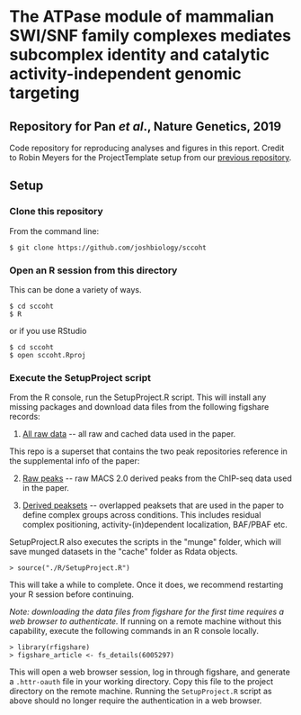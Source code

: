 # The ATPase module of mammalian SWI/SNF family complexes mediates subcomplex identity and catalytic activity-independent genomic targeting

## Repository for Pan *et al*., Nature Genetics, 2019

Code repository for reproducing analyses and figures in this report. Credit to Robin Meyers for the ProjectTemplate setup from our [previous repository](https://github.com/robinmeyers/pan-meyers-et-al).

## Setup

### Clone this repository

From the command line:

```
$ git clone https://github.com/joshbiology/sccoht
```

### Open an R session from this directory

This can be done a variety of ways.

```
$ cd sccoht
$ R
```

or if you use RStudio

```
$ cd sccoht
$ open sccoht.Rproj
```

### Execute the SetupProject script

From the R console, run the SetupProject.R script. This will install any missing packages and download data files from the following figshare records:


1. [All raw data](https://doi.org/10.6084/m9.figshare.7801718) -- all raw and cached data used in the paper. 

This repo is a superset that contains the two peak repositories reference in the supplemental info of the paper:

2. [Raw peaks](https://doi.org/10.6084/m9.figshare.6965498) -- raw MACS 2.0 derived peaks from the ChIP-seq data used in the paper.

3. [Derived peaksets](https://doi.org/10.6084/m9.figshare.6965510) -- overlapped peaksets that are used in the paper to define complex groups across conditions. This includes residual complex positioning, activity-(in)dependent localization, BAF/PBAF etc. 

SetupProject.R also executes the scripts in the "munge" folder, which will save munged datasets in the "cache" folder as Rdata objects. 

```
> source("./R/SetupProject.R")
```

This will take a while to complete. Once it does, we recommend restarting your R session before continuing.

*Note: downloading the data files from figshare for the first time requires a web browser to authenticate.* If running on a remote machine without this capability, execute the following commands in an R console locally.

```
> library(rfigshare)
> figshare_article <- fs_details(6005297)
```

This will open a web browser session, log in through figshare, and generate a `.httr-oauth` file in your working directory. Copy this file to the project directory on the remote machine. Running the `SetupProject.R` script as above should no longer require the authentication in a web browser.
